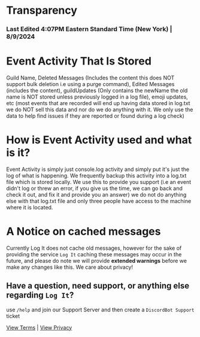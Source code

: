 # Transparency
### Last Edited 4:07PM Eastern Standard Time (New York) | 8/9/2024

# Event Activity That Is Stored
Guild Name, Deleted Messages (Includes the content this does NOT support bulk deletion i.e using a purge command), Edited Messages (includes the content), guildUpdates (Only contains the newName the old name is NOT stored unless previously logged in a log file), emoji updates, etc (most events that are recorded will end up having data stored in log.txt we do NOT sell this data and nor do we do anything with it. We only use the data to help find issues if they are reported or found during a log check)

# How is Event Activity used and what is it?
Event Activity is simply just console.log activity and simply put it's just the log of what is happening. We frequently backup this activity into a log.txt file which is stored locally. We use this to provide you support (i.e an event didn't log or threw an error, if you give us the time, we can go back and check it out, and fix it and provide you an answer) we do not do anything else with that log.txt file and only three people have access to the machine where it is located.

# A Notice on cached messages
Currently Log It does not cache old messages, however for the sake of providing the service `Log It` caching these messages may occur in the future, and please do note we will provide **extended warnings** before we make any changes like this. We care about privacy!

## Have a question, need support, or anything else regarding `Log It`?
use `/help` and join our Support Server and then create a `DiscordBot Support` ticket

[View Terms](terms.md) | [View Privacy](privacy.md)
